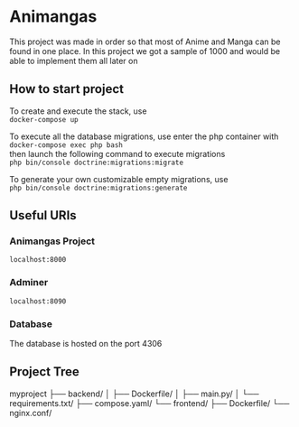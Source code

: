 # Animangas 
This project was made in order so that most of Anime and Manga can be found in one place. In this project we got a sample of 1000 and would be able to implement them all later on

## How to start project
To create and execute the stack, use </br>
`docker-compose up`

To execute all the database migrations, use enter the php container with </br>
`docker-compose exec php bash` </br>
then launch the following command to execute migrations </br>
`php bin/console doctrine:migrations:migrate`

To generate your own customizable empty migrations, use </br>
`php bin/console doctrine:migrations:generate`

## Useful URIs
### Animangas Project
`localhost:8000`

### Adminer 
`localhost:8090`

### Database
The database is hosted on the port 4306

## Project Tree

myproject
├── backend/
│   ├── Dockerfile/
│   ├── main.py/
│   └── requirements.txt/
├── compose.yaml/
└── frontend/
    ├── Dockerfile/
    └── nginx.conf/
